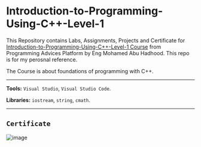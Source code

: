 # Introduction-to-Programming-Using-C++-Level-1



This Repository contains Labs, Assignments, Projects and Certificate for [Introduction-to-Programming-Using-C++-Level-1 Course](https://programmingadvices.com/courses) from Programming Advices Platform by Eng Mohamed Abu Hadhood. This repo is for my perosnal reference.

The Course is about foundations of programming with C++.


---

**Tools:** `Visual Studio`, `Visual Studio Code`.

**Libraries:** `iostream`, `string`, `cmath`. 

---

## `Certificate`

![image](https://github.com/user-attachments/assets/e3dc828f-b70f-4fb8-85da-6f96754211bf)

